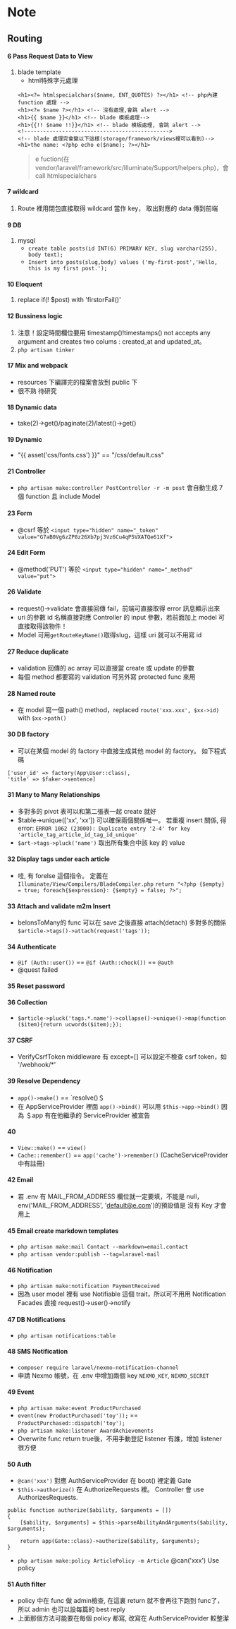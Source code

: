# Note

## Routing

#### 6 Pass Request Data to View
1. blade template
    * html特殊字元處理
    ```html=
    <h1><?= htmlspecialchars($name, ENT_QUOTES) ?></h1> <!-- php內建 function 處理 -->
    <h1><?= $name ?></h1> <!-- 沒有處理,會跳 alert -->
    <h1>{{ $name }}</h1> <!-- blade 模板處理-->
    <h1>{{!! $name !!}}</h1> <!-- blade 模板處理, 會跳 alert --> 
    <!---------------------------------------------->
    <!-- blade 處理完會變以下這樣(storage/framework/views裡可以看到)-->
    <h1>the name: <?php echo e($name); ?></h1>
    ```
    > e fuction(在 vendor/laravel/framework/src/Illuminate/Support/helpers.php)，會 call htmlspecialchars 

#### 7 wildcard
1. Route 裡用閉包直接取得 wildcard 當作 key， 取出對應的 data 傳到前端

#### 9 DB
1. mysql
    * `create table posts(id INT(6) PRIMARY KEY, slug varchar(255), body text);`
    * `Insert into posts(slug,body) values ('my-first-post','Hello, this is my first post.');`

#### 10 Eloquent
1. replace if(! $post) with 'firstorFail()'

#### 12 Bussiness logic
1. 注意！設定時間欄位要用 timestamp()!timestamps() not accepts any argument and creates two colums : created_at and updated_at。
2. `php artisan tinker`

#### 17 Mix and webpack
* resources 下編譯完的檔案會放到 public 下
* 很不熟 待研究 

#### 18 Dynamic data
* take(2)->get()/paginate(2)/latest()->get()

#### 19 Dynamic
* "{{ asset('css/fonts.css') }}" == "/css/default.css"

#### 21 Controller
* `php artisan make:controller PostController -r -m post` 會自動生成 7 個 function 且 include Model 

#### 23 Form
* @csrf 等於 `<input type="hidden" name="_token" value="G7aB0Vg6zZP8z26Xb7pj3Vz6Cu4qP5VXATQe61Xf">`

#### 24 Edit Form
* @method('PUT') 等於 `<input type="hidden" name="_method" value="put">`

#### 26 Validate
* request()->validate 會直接回傳 fail，前端可直接取得 error 訊息顯示出來
* uri 的參數 id 名稱直接對應 Controller 的 input 參數，若前面加上 model 可直接取得該物件！
* Model 可用`getRouteKeyName()`取得slug，這樣 uri 就可以不用寫 id

#### 27 Reduce duplicate
* validation 回傳的 ac array 可以直接當 create 或 update 的參數
* 每個 method 都要寫的 validation 可另外寫 protected func 來用

#### 28 Named route
* 在 model 寫一個 path() method，replaced `route('xxx.xxx', $xx->id)` with `$xx->path()`

#### 30 DB factory
* 可以在某個 model 的 factory 中直接生成其他 model 的 factory。 如下程式碼
```
['user_id' => factory(App\User::class),
'title' => $faker->sentence]
```
#### 31 Many to Many Relationships
* 多對多的 pivot 表可以和第二張表一起 create 就好
* $table->unique(['xx', 'xx']) 可以確保兩個關係唯一。
    若重複 insert 關係, 得 error: `ERROR 1062 (23000): Duplicate entry '2-4' for key 'article_tag_article_id_tag_id_unique'`
* `$art->tags->pluck('name')` 取出所有集合中該 key 的 value

#### 32 Display tags under each article
* 哇, 有 forelse 這個指令。 定義在 `Illuminate/View/Compilers/BladeCompiler.php`
`return "<?php {$empty} = true; foreach{$expression}: {$empty} = false; ?>";`

#### 33 Attach and validate m2m Insert
* belonsToMany的 func 可以在 save 之後直接 attach(detach) 多對多的關係 `$article->tags()->attach(request('tags'));`

#### 34 Authenticate
* `@if (Auth::user())` == `@if (Auth::check())` == `@auth`
* @quest failed

#### 35 Reset password




#### 36 Collection
* `$article->pluck('tags.*.name')->collapse()->unique()->map(function ($item){return ucwords($item);});`

#### 37 CSRF
* VerifyCsrfToken middleware 有 except=[] 可以設定不檢查 csrf token，如 '/webhook/*'

#### 39 Resolve Dependency
*  `app()->make()` == `resolve()＄
*  在 AppServiceProvider 裡面 `app()->bind()` 可以用 `$this->app->bind()` 因為 ＄app 有在他繼承的 ServiceProvider 被宣告

#### 40 
* `View::make()` == `view()`
* `Cache::remember()` == `app('cache')->remember()` (CacheServiceProvider中有註冊)

#### 42 Email
* 若 .env 有  MAIL_FROM_ADDRESS 欄位就一定要填，不能是 null，env('MAIL_FROM_ADDRESS', 'default@e.com')的預設值是 沒有 Key 才會用上

#### 45 Email create markdown templates
* `php artisan make:mail Contact --markdown=email.contact`
* `php artisan vendor:publish --tag=laravel-mail`

#### 46 Notification
* `php artisan make:notification PaymentReceived`
* 因為 user model 裡有 use Notifiable 這個 trait，所以可不用用 Notification Facades 直接 request()->user()->notify

#### 47 DB Notifications
* `php artisan notifications:table`

#### 48 SMS Notification
* `composer require laravel/nexmo-notification-channel`
* 申請 Nexmo 帳號，在 .env 中增加兩個 key `NEXMO_KEY`, `NEXMO_SECRET` 

#### 49 Event
* `php artisan make:event ProductPurchased`
* `event(new ProductPurchased('toy'));` == `ProductPurchased::dispatch('toy');`
* `php artisan make:listener AwardAchievements`
*  Overwrite <shouldDiscoverEvents> func return true後，不用手動登記 listener 有誰，增加 listener 很方便

#### 50 Auth
* `@can('xxx')` 對應 AuthServiceProvider 在 boot() 裡定義 Gate
* `$this->authorize()` 在 AuthorizeRequests 裡。 Controller 會 use AuthorizesRequests.
```
public function authorize($ability, $arguments = [])
{
    [$ability, $arguments] = $this->parseAbilityAndArguments($ability, $arguments);

    return app(Gate::class)->authorize($ability, $arguments);
}
```
* `php artisan make:policy ArticlePolicy -m Article` @can('xxx') Use policy

#### 51 Auth filter
*  policy 中在 <before> func 做 admin檢查, 在這裏 return 就不會再往下跑到 <update> func了，所以 admin 也可以設每篇的 best reply
* 上面那個方法可能要在每個 policy 都寫, 改寫在 AuthServiceProvider 較整潔
